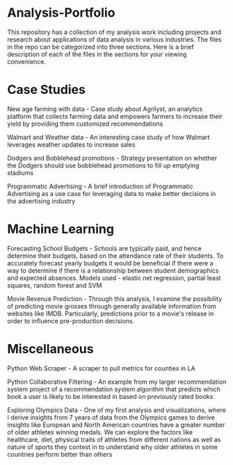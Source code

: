 # Analysis-Portfolio

This repository has a collection of my analysis work including projects and research about applications of data analysis in various industries. The files in the repo can be categorized into three sections. Here is a brief description of each of the files in the sections for your viewing convenience.

# Case Studies
New age farming with data - Case study about Agrilyst, an analytics platform that collects farming data and empowers farmers to increase their yield by providing them customized recommendations

Walmart and Weather data - An interesting case study of how Walmart leverages weather updates to increase sales

Dodgers and Bobblehead promotions - Strategy presentation on whether the Dodgers should use bobblehead promotions to fill up emptying stadiums

Programmatic Advertising - A brief introduction of Programmatic Advertising as a use case for leveraging data to make better decisions in the advertising industry



# Machine Learning
Forecasting School Budgets - Schools are typically paid, and hence determine their budgets, based on the attendance rate of their students. To accurately forecast yearly budgets it would be beneficial if there were a way to determine if there is a relationship between student demographics and expected absences. Models used - elastic net regression, partial least squares, random forest and SVM

Movie Revenue Prediction - Through this analysis, I examine the possibility of predicting movie grosses through generally available information from websites like IMDB. Particularly, predictions prior to a movie's release in order to influence pre-production decisions. 


# Miscellaneous
Python Web Scraper - A scraper to pull metrics for counties in LA

Python Collaborative Filtering - An example from my larger recommendation system project of a recommendation system algorithm that predicts which book a user is likely to be interested in based on previously rated books

Exploring Olympics Data - One of my first analysis and visualizations, where I derive insights from 7 years of data from the Olympics games to derive insights like European and North American countries have a greater number of older athletes winning medals. We can explore the factors like healthcare, diet, physical traits of athletes from different nations as well as nature of sports they contest in to understand why older athletes in some countries perform better than others

